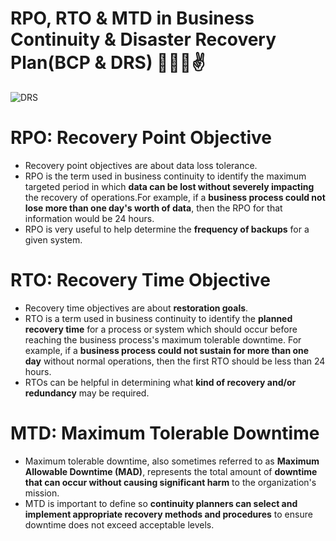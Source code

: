# RPO, RTO & MTD in Business Continuity & Disaster Recovery Plan(BCP & DRS) 🌱💥✅✌
![DRS](https://github.com/user-attachments/assets/93e6abaf-beaa-460a-ae52-9a3c2d35f032)

# RPO: Recovery Point Objective 
- Recovery point objectives are about data loss tolerance. 
- RPO is the term used in business continuity to identify the maximum targeted period in which **data can be lost without severely impacting** the recovery of operations.For example, if a **business process could not lose more than one day's worth of data**, then the RPO for that information would be 24 hours. 
- RPO is very useful to help determine the **frequency of backups** for a given system.
   
# RTO: Recovery Time Objective 
- Recovery time objectives are about **restoration goals**.
- RTO is a term used in business continuity to identify the **planned recovery time** for a process or system which should occur before reaching the business process's maximum tolerable downtime. For example, if a **business process could not sustain for more than one day** without normal operations, then the first RTO should be less than 24 hours.
- RTOs can be helpful in determining what **kind of recovery and/or redundancy** may be required.
  
# MTD: Maximum Tolerable Downtime 
- Maximum tolerable downtime, also sometimes referred to as **Maximum Allowable Downtime (MAD)**, represents the total amount of **downtime that can occur without causing significant harm** to the organization's mission.
- MTD is important to define so **continuity planners can select and implement appropriate recovery methods and procedures** to ensure downtime does not exceed acceptable levels.

